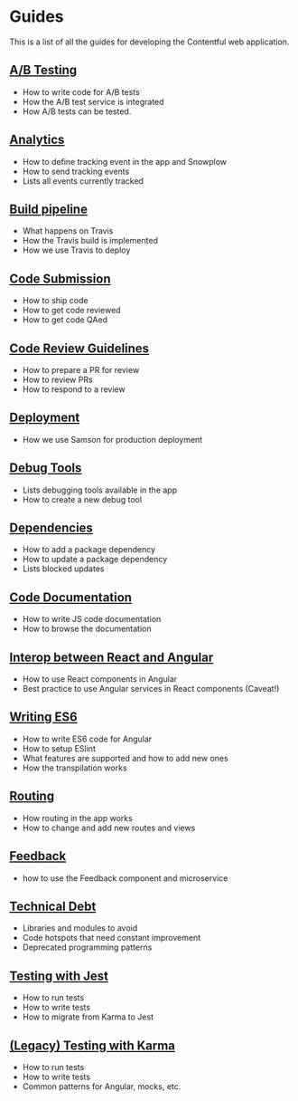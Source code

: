 # Guides

This is a list of all the guides for developing the Contentful web application.

## [A/B Testing](./ab-testing.md)

* How to write code for A/B tests
* How the A/B test service is integrated
* How A/B tests can be tested.

## [Analytics](./analytics.md)

* How to define tracking event in the app and Snowplow
* How to send tracking events
* Lists all events currently tracked

## [Build pipeline](./build_and_deploy.md)

* What happens on Travis
* How the Travis build is implemented
* How we use Travis to deploy

## [Code Submission](./code-submission.md)

* How to ship code
* How to get code reviewed
* How to get code QAed

## [Code Review Guidelines](./code-review.md)

* How to prepare a PR for review
* How to review PRs
* How to respond to a review

## [Deployment](./deploy.md)
* How we use Samson for production deployment

## [Debug Tools](./debug.md)

* Lists debugging tools available in the app
* How to create a new debug tool

## [Dependencies](./dependencies.md)

* How to add a package dependency
* How to update a package dependency
* Lists blocked updates

## [Code Documentation](./documentation.md)

* How to write JS code documentation
* How to browse the documentation

## [Interop between React and Angular](./react-angular-interop.md)
* How to use React components in Angular
* Best practice to use Angular services in React components (Caveat!)

## [Writing ES6](./es6.md)

* How to write ES6 code for Angular
* How to setup ESlint
* What features are supported and how to add new ones
* How the transpilation works

## [Routing](./routing.md)

* How routing in the app works
* How to change and add new routes and views

## [Feedback](./feedback.md)

* how to use the Feedback component and microservice

## [Technical Debt](./technical-debt.md)

* Libraries and modules to avoid
* Code hotspots that need constant improvement
* Deprecated programming patterns

## [Testing with Jest](./testing-jest.md)

* How to run tests
* How to write tests
* How to migrate from Karma to Jest

## [(Legacy) Testing with Karma](./testing-karma.md)

* How to run tests
* How to write tests
* Common patterns for Angular, mocks, etc.
